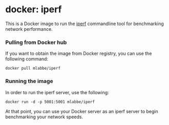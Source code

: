 # docker: iperf

This is a Docker image to run the [iperf](http://sourceforge.net/projects/iperf/) commandline tool for benchmarking network performance.

### Pulling from Docker hub
If you want to obtain the image from Docker registry, you can use the following command:
```
docker pull mlabbe/iperf
```
### Running the image
In order to run the iperf server, use the following:
```
docker run -d -p 5001:5001 mlabbe/iperf
```
At that point, you can use your Docker server as an iperf server to begin
benchmarking your network speeds.

